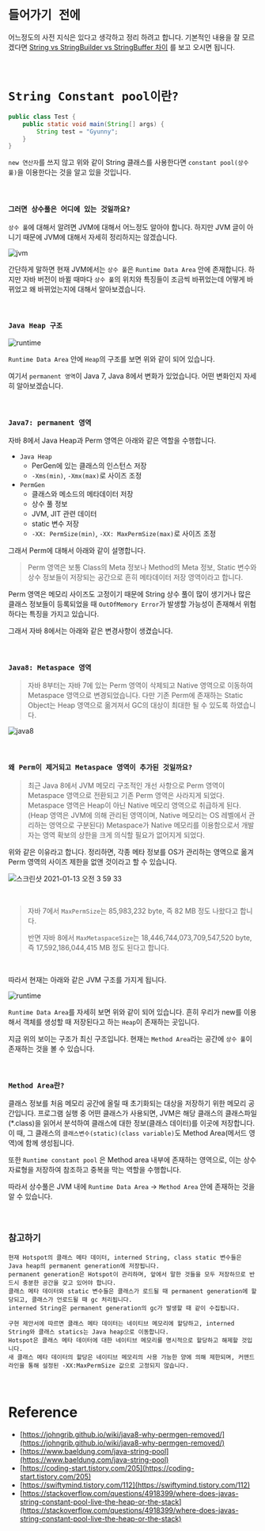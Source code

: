 # `들어가기 전에`

어느정도의 사전 지식은 있다고 생각하고 정리 하려고 합니다. 
기본적인 내용을 잘 모르겠다면 [String vs StringBuilder vs StringBuffer 차이](https://github.com/wjdrbs96/Today-I-Learn/blob/master/Java/Java_lang/String%20vs%20StringBuffer%20vs%20StringBuilder.md) 를 보고 오시면 됩니다.

<br>

# `String Constant pool이란?`

```java
public class Test {
    public static void main(String[] args) {
        String test = "Gyunny";
    }
}
```
 
`new 연산자`를 쓰지 않고 위와 같이 String 클래스를 사용한다면 `constant pool(상수 풀)`을 이용한다는 것을 알고 있을 것입니다. 

<br>

### `그러면 상수풀은 어디에 있는 것일까요?`

`상수 풀`에 대해서 알려면 JVM에 대해서 어느정도 알아야 합니다. 하지만 JVM 글이 아니기 때문에 JVM에 대해서 자세히 정리하지는 않겠습니다.

![jvm](https://img1.daumcdn.net/thumb/R1280x0/?scode=mtistory2&fname=https%3A%2F%2Fblog.kakaocdn.net%2Fdn%2FbxKh6U%2FbtqCPzYJhpS%2FoKDKiaPoWqwqU86rf7IVVk%2Fimg.png)

간단하게 말하면 현재 JVM에서는 `상수 풀`은 `Runtime Data Area` 안에 존재합니다. 하지만 자바 버전이 바뀔 때마다 `상수 풀`의 위치와 특징들이 조금씩 바뀌었는데 어떻게 바뀌었고 왜 바뀌었는지에 대해서 알아보겠습니다.

<br>

### `Java Heap 구조`

![runtime](https://mirinae312.github.io/img/jvm_memory/JVMHeap.png)

`Runtime Data Area` 안에 `Heap`의 구조를 보면 위와 같이 되어 있습니다.  

여기서 `permanent 영역`이 Java 7, Java 8에서 변화가 있었습니다. 어떤 변화인지 자세히 알아보겠습니다. 

<br>

### `Java7: permanent 영역`

자바 8에서 Java Heap과 Perm 영역은 아래와 같은 역할을 수행합니다.

- `Java Heap`
    - PerGen에 있는 클래스의 인스턴스 저장
    - `-Xms(min)`, `-Xmx(max)`로 사이즈 조정
- `PermGen`
    - 클래스와 메소드의 메타데이터 저장
    - 상수 풀 정보
    - JVM, JIT 관련 데이터
    - static 변수 저장
    - `-XX: PermSize(min)`, `-XX: MaxPermSize(max)`로 사이즈 조정
    
그래서 Perm에 대해서 아래와 같이 설명합니다.

> Perm 영역은 보통 Class의 Meta 정보나 Method의 Meta 정보, Static 변수와 상수 정보들이 저장되는 공간으로 흔히 메타데이터 저장 영역이라고 합니다.

Perm 영역은 메모리 사이즈도 고정이기 때문에 String 상수 풀이 많이 생기거나 많은 클래스 정보들이 등록되었을 때 `OutOfMemory Error`가 발생할 가능성이 존재해서 위험하다는 특징을 가지고 있습니다. 

그래서 자바 8에서는 아래와 같은 변경사항이 생겼습니다. 

<br>

### `Java8: Metaspace 영역`

> 자바 8부터는 자바 7에 있는 Perm 영역이 삭제되고 Native 영역으로 이동하여 Metaspace 영역으로 변경되었습니다. 
> 다만 기존 Perm에 존재하는 Static Object는 Heap 영역으로 옮겨져서 GC의 대상이 최대한 될 수 있도록 하였습니다.

![java8](https://t1.daumcdn.net/cfile/tistory/993ADD3E5C7681222D)

<br>

### `왜 Perm이 제거되고 Metaspace 영역이 추가된 것일까요?`

> 최근 Java 8에서 JVM 메모리 구조적인 개선 사항으로 Perm 영역이 Metaspace 영역으로 전환되고 기존 Perm 영역은 사라지게 되었다. Metaspace 영역은 Heap이 아닌 Native 메모리 영역으로 취급하게 된다. 
> (Heap 영역은 JVM에 의해 관리된 영역이며, Native 메모리는 OS 레벨에서 관리하는 영역으로 구분된다) 
> Metaspace가 Native 메모리를 이용함으로서 개발자는 영역 확보의 상한을 크게 의식할 필요가 없어지게 되었다.

위와 같은 이유라고 합니다. 정리하면, 각종 메타 정보를 OS가 관리하는 영역으로 옮겨 Perm 영역의 사이즈 제한을 없앤 것이라고 할 수 있습니다.

![스크린샷 2021-01-13 오전 3 59 33](https://user-images.githubusercontent.com/45676906/104360004-c161f100-5553-11eb-8feb-113324656a2b.png)

<br>

> 자바 7에서 `MaxPermSize`는  85,983,232 byte, 즉 82 MB 정도 나왔다고 합니다.
>
> 반면 자바 8에서 `MaxMetaspaceSize`는  18,446,744,073,709,547,520 byte, 즉 17,592,186,044,415 MB 정도 된다고 합니다.

<br>

따라서 현재는 아래와 같은 JVM 구조를 가지게 됩니다. 

![runtime](https://img1.daumcdn.net/thumb/R1280x0/?scode=mtistory2&fname=https%3A%2F%2Fblog.kakaocdn.net%2Fdn%2FbDyjp6%2FbtqCO0WAzvo%2FXkJYTnuUOHD5Wy1Rn2mK60%2Fimg.png)

`Runtime Data Area`를 자세히 보면 위와 같이 되어 있습니다. 흔히 우리가 new를 이용해서 객체를 생성할 때 저장된다고 하는 `Heap`이 존재하는 곳입니다.

지금 위의 보이는 구조가 최신 구조입니다. 현재는 `Method Area`라는 공간에 `상수 풀`이 존재하는 것을 볼 수 있습니다. 

<br>

### `Method Area란?`

클래스 정보를 처음 메모리 공간에 올릴 때 초기화되는 대상을 저장하기 위한 메모리 공간입니다. 
프로그램 실행 중 어떤 클래스가 사용되면, JVM은 해당 클래스의 클래스파일(*.class)을 읽어서 분석하여 클래스에 대한 정보(클래스 데이터)를 이곳에 저장합니다.
이 때, 그 클래스의 `클래스변수(static)(class variable)`도 Method Area(메서드 영역)에 함께 생성됩니다.
                         
또한 `Runtime constant pool` 은 Method area 내부에 존재하는 영역으로, 이는 상수 자료형을 저장하여 참조하고 중복을 막는 역할을 수행합니다.

따라서 상수풀은 JVM 내에 `Runtime Data Area` -> `Method Area` 안에 존재하는 것을 알 수 있습니다. 

<br>

## `참고하기`

```
현재 Hotspot의 클래스 메타 데이터, interned String, class static 변수들은 Java heap의 permanent generation에 저장됩니다. 
permanent generation은 Hotspot이 관리하며, 앞에서 말한 것들을 모두 저장하므로 반드시 충분한 공간을 갖고 있어야 합니다. 
클래스 메타 데이터와 static 변수들은 클래스가 로드될 때 permanent generation에 할당되고, 클래스가 언로드될 때 gc 처리됩니다. 
interned String은 permanent generation의 gc가 발생할 때 같이 수집됩니다.
```
```
구현 제안서에 따르면 클래스 메타 데이터는 네이티브 메모리에 할당하고, interned String와 클래스 statics는 Java heap으로 이동합니다. 
Hotspot은 클래스 메타 데이터에 대한 네이티브 메모리를 명시적으로 할당하고 해제할 것입니다. 
새 클래스 메타 데이터의 할당은 네이티브 메모리의 사용 가능한 양에 의해 제한되며, 커맨드 라인을 통해 설정된 -XX:MaxPermSize 값으로 고정되지 않습니다.
```

<br>

# Reference

- [https://johngrib.github.io/wiki/java8-why-permgen-removed/](https://johngrib.github.io/wiki/java8-why-permgen-removed/) <br>
- [https://www.baeldung.com/java-string-pool](https://www.baeldung.com/java-string-pool) <br> 
- [https://coding-start.tistory.com/205](https://coding-start.tistory.com/205) <br> 
- [https://swiftymind.tistory.com/112](https://swiftymind.tistory.com/112) <br>
- [https://stackoverflow.com/questions/4918399/where-does-javas-string-constant-pool-live-the-heap-or-the-stack](https://stackoverflow.com/questions/4918399/where-does-javas-string-constant-pool-live-the-heap-or-the-stack)



